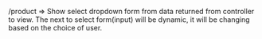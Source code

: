 /product => Show select dropdown form from data returned from controller to view. The next to select form(input) will be dynamic, it will
be changing based on the choice of user.
